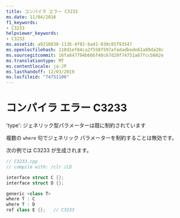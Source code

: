 ```yaml
---
title: コンパイラ エラー C3233
ms.date: 11/04/2016
f1_keywords:
- C3233
helpviewer_keywords:
- C3233
ms.assetid: a9210830-1136-4f02-ba41-030c85f93547
ms.openlocfilehash: 110d1ef84ca2f558f597afadadbede61a89da20c
ms.sourcegitcommit: 16fa847794b60bf40c67d20f74751a67fccb602e
ms.translationtype: MT
ms.contentlocale: ja-JP
ms.lasthandoff: 12/03/2019
ms.locfileid: "74751106"
---
```

# <a name="compiler-error-c3233"></a>コンパイラ エラー C3233

'type': ジェネリック型パラメーターは既に制約されています

複数の `where` 句でジェネリック パラメーターを制約することは無効です。

次の例では C3233 が生成されます。

```cpp
// C3233.cpp
// compile with: /clr /LD

interface struct C {};
interface struct D {};

generic <class T>
where T : C
where T : D
ref class E {};   // C3233
```
